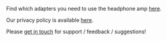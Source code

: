 Find which adapters you need to use the headphone amp [here](https://timdubbins.github.io/riffcast/requirements).

Our privacy policy is available [here](https://timdubbins.github.io/riffcast/privacy).

Please [get in touch](mailto:timdubbins@gmail.com) for support / feedback / suggestions!
